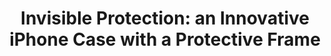 ---
layout: project
title: "Invisible Protection: an Innovative iPhone Case with a Protective Frame"
client: "Jame Technology"
year: "2018"
sector: "Consumer electronics, mobile accessories"
description: "Slim, stylish and inexpensive (to produce), this iPhone case with a unique frame design ensures maximum protection for the most fragile part of the iPhone."
brief: "The client wanted a unique, patentable, budget-friendly, slim yet rugged case for the latest iPhone."
solution: "Our initial research found that the iPhone's most breakable area lies at the edges of its glass. Many rugged cases available on the market suffer from bulkiness due to multiple parts or use costly specialized materials to offer all-around protection, but we designed an innovative protective case using only one material, featuring an \"air bubble\" around the edge of the glass. Our design redirects impact away from the most fragile points, dispersing it towards the firmer areas of the phone and through the triangular pattern on the back for enhanced protection. This creates a hidden but very powerful protection for the phone."
services:
 - "design research"
 - "ideation"
 - "innovation"
 - "3D CAD modeling"
 - "surfacing"
 - "color"
 - "material"
 - "finish selection (CMF)"
 - "design presentation"
link: "http://www.jamepda.com"
main_image: "/assets/images/projects/jame_technology__invisible_protection_case_iphone/h_w_Invisible protection.jpg"
images:
 - "/assets/images/projects/jame_technology__invisible_protection_case_iphone/p_w_Invisible protection_01.jpg"
 - "/assets/images/projects/jame_technology__invisible_protection_case_iphone/p_w_Invisible protection_02.jpg"
 - "/assets/images/projects/jame_technology__invisible_protection_case_iphone/p_w_Invisible protection_03.jpg"
 - "/assets/images/projects/jame_technology__invisible_protection_case_iphone/p_w_Invisible protection_04.jpg"
 - "/assets/images/projects/jame_technology__invisible_protection_case_iphone/p_w_Invisible protection_05.jpg"

---